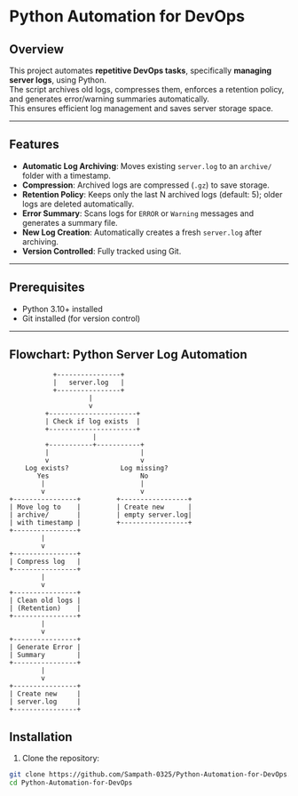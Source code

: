 # Python Automation for DevOps

## Overview
This project automates **repetitive DevOps tasks**, specifically **managing server logs**, using Python.  
The script archives old logs, compresses them, enforces a retention policy, and generates error/warning summaries automatically.  
This ensures efficient log management and saves server storage space.

---

## Features
- **Automatic Log Archiving**: Moves existing `server.log` to an `archive/` folder with a timestamp.  
- **Compression**: Archived logs are compressed (`.gz`) to save storage.  
- **Retention Policy**: Keeps only the last N archived logs (default: 5); older logs are deleted automatically.  
- **Error Summary**: Scans logs for `ERROR` or `Warning` messages and generates a summary file.  
- **New Log Creation**: Automatically creates a fresh `server.log` after archiving.  
- **Version Controlled**: Fully tracked using Git.

---

## Prerequisites
- Python 3.10+ installed
- Git installed (for version control)

---

## Flowchart: Python Server Log Automation

               +----------------+
               |   server.log   |
               +----------------+
                        |
                        v
             +----------------------+
             | Check if log exists  |
             +----------------------+
                         |
             +-----------+-----------+
             |                       |
             v                       v
        Log exists?             Log missing?
           Yes                       No
            |                        |
            v                        v
    +----------------+         +-----------------+
    | Move log to    |         | Create new      |
    | archive/       |         | empty server.log|
    | with timestamp |         +-----------------+
    +----------------+
            |
            v
    +----------------+
    | Compress log   |
    +----------------+
            |
            v
    +----------------+
    | Clean old logs |
    | (Retention)    |
    +----------------+
            |
            v
    +----------------+
    | Generate Error |
    | Summary        |
    +----------------+
            |
            v
    +----------------+
    | Create new     |
    | server.log     |
    +----------------+


## Installation
1. Clone the repository:
```bash
git clone https://github.com/Sampath-0325/Python-Automation-for-DevOps.git
cd Python-Automation-for-DevOps
